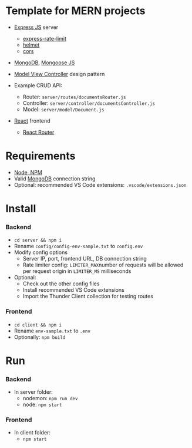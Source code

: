 # Template for MERN projects

- [Express JS](https://expressjs.com/) server
  - [express-rate-limit](https://www.npmjs.com/package/express-rate-limit)
  - [helmet](https://www.npmjs.com/package/helmet)
  - [cors](https://www.npmjs.com/package/cors)
- [MongoDB](https://www.mongodb.com/), [Mongoose JS](https://mongoosejs.com/docs/guide.html)
- [Model View Controller](https://developer.mozilla.org/en-US/docs/Glossary/MVC) design pattern
- Example CRUD API:

  - Router: `server/routes/documentsRouter.js`
  - Controller: `server/controller/documentsController.js`
  - Model: `server/model/Document.js`

- [React](https://react.dev/) frontend
  - [React Router](https://reactrouter.com/en/main)

# Requirements

- [Node, NPM](https://nodejs.org/en)
- Valid [MongoDB](https://www.mongodb.com/) connection string
- Optional: recommended VS Code extensions: `.vscode/extensions.json`

# Install

### Backend

- `cd server && npm i`
- Rename `config/config-env-sample.txt` to `config.env`
- Modify config options
  - Server IP, port, frontend URL, DB connection string
  - Rate limiter config: `LIMITER_MAX`number of requests will be allowed per request origin in `LIMITER_MS` milliseconds
- Optional:
  - Check out the other config files
  - Install recommended VS Code extensions
  - Import the Thunder Client collection for testing routes

### Frontend

- `cd client && npm i`
- Rename `env-sample.txt` to `.env`
- Optionally: `npm build`

# Run

### Backend

- In server folder:
  - nodemon: `npm run dev`
  - node: `npm start`

### Frontend

- In client folder:
  - `npm start`
